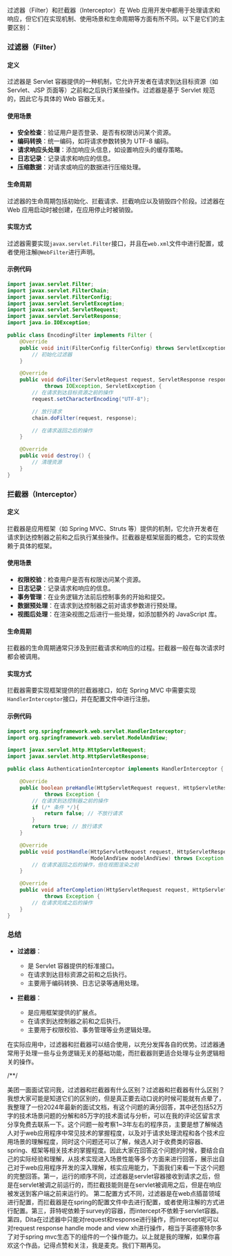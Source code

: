 过滤器（Filter）和拦截器（Interceptor）在 Web 应用开发中都用于处理请求和响应，但它们在实现机制、使用场景和生命周期等方面有所不同。以下是它们的主要区别：

### 过滤器（Filter）

#### 定义

过滤器是 Servlet 容器提供的一种机制，它允许开发者在请求到达目标资源（如 Servlet、JSP 页面等）之前和之后执行某些操作。过滤器是基于 Servlet 规范的，因此它与具体的 Web 容器无关。

#### 使用场景

- **安全检查**：验证用户是否登录、是否有权限访问某个资源。
- **编码转换**：统一编码，如将请求参数转换为 UTF-8 编码。
- **请求响应头处理**：添加响应头信息，如设置响应头的缓存策略。
- **日志记录**：记录请求和响应的信息。
- **压缩数据**：对请求或响应的数据进行压缩处理。

#### 生命周期

过滤器的生命周期包括初始化、拦截请求、拦截响应以及销毁四个阶段。过滤器在 Web 应用启动时被创建，在应用停止时被销毁。

#### 实现方式

过滤器需要实现`javax.servlet.Filter`接口，并且在`web.xml`文件中进行配置，或者使用注解`@WebFilter`进行声明。

#### 示例代码

```java
import javax.servlet.Filter;
import javax.servlet.FilterChain;
import javax.servlet.FilterConfig;
import javax.servlet.ServletException;
import javax.servlet.ServletRequest;
import javax.servlet.ServletResponse;
import java.io.IOException;

public class EncodingFilter implements Filter {
    @Override
    public void init(FilterConfig filterConfig) throws ServletException {
        // 初始化过滤器
    }

    @Override
    public void doFilter(ServletRequest request, ServletResponse response, FilterChain chain)
            throws IOException, ServletException {
        // 在请求到达目标资源之前的操作
        request.setCharacterEncoding("UTF-8");

        // 放行请求
        chain.doFilter(request, response);

        // 在请求返回之后的操作
    }

    @Override
    public void destroy() {
        // 清理资源
    }
}
```

### 拦截器（Interceptor）

#### 定义

拦截器是应用框架（如 Spring MVC、Struts 等）提供的机制，它允许开发者在请求到达控制器之前和之后执行某些操作。拦截器是框架层面的概念，它的实现依赖于具体的框架。

#### 使用场景

- **权限校验**：检查用户是否有权限访问某个资源。
- **日志记录**：记录请求和响应的信息。
- **事务管理**：在业务逻辑方法前后控制事务的开始和提交。
- **数据预处理**：在请求到达控制器之前对请求参数进行预处理。
- **视图后处理**：在渲染视图之后进行一些处理，如添加额外的 JavaScript 库。

#### 生命周期

拦截器的生命周期通常只涉及到拦截请求和响应的过程。拦截器一般在每次请求时都会被调用。

#### 实现方式

拦截器需要实现框架提供的拦截器接口，如在 Spring MVC 中需要实现`HandlerInterceptor`接口，并在配置文件中进行注册。

#### 示例代码

```java
import org.springframework.web.servlet.HandlerInterceptor;
import org.springframework.web.servlet.ModelAndView;

import javax.servlet.http.HttpServletRequest;
import javax.servlet.http.HttpServletResponse;

public class AuthenticationInterceptor implements HandlerInterceptor {

    @Override
    public boolean preHandle(HttpServletRequest request, HttpServletResponse response, Object handler)
            throws Exception {
        // 在请求到达控制器之前的操作
        if (/* 条件 */){
            return false; // 不放行请求
        }
        return true; // 放行请求
    }

    @Override
    public void postHandle(HttpServletRequest request, HttpServletResponse response, Object handler,
                           ModelAndView modelAndView) throws Exception {
        // 在请求返回之后的操作，但在视图渲染之前
    }

    @Override
    public void afterCompletion(HttpServletRequest request, HttpServletResponse response, Object handler, Exception ex)
            throws Exception {
        // 在请求完成之后的操作
    }
}
```

### 总结

- **过滤器**：

  - 是 Servlet 容器提供的标准接口。
  - 在请求到达目标资源之前和之后执行。
  - 主要用于编码转换、日志记录等通用处理。

- **拦截器**：
  - 是应用框架提供的扩展点。
  - 在请求到达控制器之前和之后执行。
  - 主要用于权限校验、事务管理等业务逻辑处理。

在实际应用中，过滤器和拦截器可以结合使用，以充分发挥各自的优势。过滤器通常用于处理一些与业务逻辑无关的基础功能，而拦截器则更适合处理与业务逻辑相关的操作。


/**/

美团一面面试官问我，过滤器和拦截器有什么区别？过滤器和拦截器有什么区别？我想大家可能是知道它们的区别的，但是真正要去动口说的时候可能就有点晕了，我整理了一份2024年最新的面试文档，有这个问题的满分回答，其中还包括52万字的技术场景问题的分解和85万字的技术面试与分析，可以在我的评论区留言求分享免费去联系一下。这个问题一般考察1~3年左右的程序员，主要是想了解候选人对于web应用程序中常见技术的掌握程度，以及对于请求处理流程和各个技术应用场景的理解程度，同时这个问题还可以了解，候选人对于收费类的容器、spring、框架等相关技术的掌握程度。因此大家在回答这个问题的时候，要结合自己的实际经验和理解，从技术实现进入场景性能等多个方面来进行回答，展示出自己对于web应用程序开发的深入理解，核实应用能力，下面我们来看一下这个问题的完整回答。第一，运行的顺序不同，过滤器是servlet容器接收到请求之后，但是在servlet被调之前运行的，而拦截技能则是在servlet被调用之后，但是在响应被发送到客户端之前来运行的。
	第二配置方式不同，过滤器是在web点插苗领域进行配置，而拦截器是在spring的配置文件中去进行配置，或者使用注解的方式进行配置。第三，菲特呢依赖于survey的容器，而intercept不依赖于servlet容器。第四，Dita在过滤器中只能对request和response进行操作，而intercept呢可以对request response handle mode and view xh进行操作，相当于英德塞特尔多了对于spring mvc生态下的组件的一个操作能力。以上就是我的理解，如果你喜欢这个作品，记得点赞和关注，我是麦克。我们下期再见。